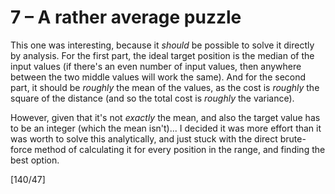 # 7 &ndash; A rather average puzzle
This one was interesting, because it _should_ be possible to solve it directly by analysis. For the first part, the ideal target position is the median of the input values (if there's an even number of input values, then anywhere between the two middle values will work the same). And for the second part, it should be _roughly_ the mean of the values, as the cost is _roughly_ the square of the distance (and so the total cost is _roughly_ the variance).

However, given that it's not _exactly_ the mean, and also the target value has to be an integer (which the mean isn't)... I decided it was more effort than it was worth to solve this analytically, and just stuck with the direct brute-force method of calculating it for every position in the range, and finding the best option.

[140/47]
